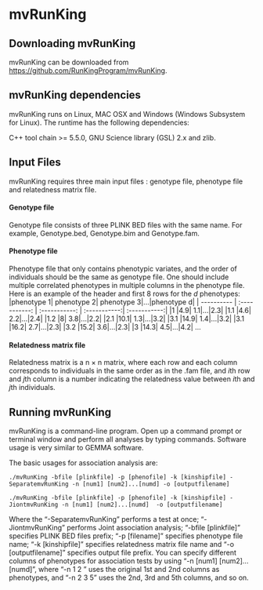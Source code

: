 # mvRunKing
## Downloading mvRunKing

mvRunKing can be downloaded from https://github.com/RunKingProgram/mvRunKing.

## mvRunKing dependencies

mvRunKing runs on Linux, MAC OSX and Windows (Windows Subsystem for Linux). The runtime has the following dependencies:

C++ tool chain >= 5.5.0, GNU Science library (GSL) 2.x and zlib.

## Input Files
mvRunKing requires three main input files : genotype file, phenotype file and relatedness matrix file.<br>

#### Genotype file
Genotype file consists of three PLINK BED files with the same name. For example, Genotype.bed, Genotype.bim and Genotype.fam.

#### Phenotype file
Phenotype file that only contains phenotypic variates, and the order of individuals should be the same as genotype file. One should include multiple correlated phenotypes in multiple columns in the phenotype file. Here is an example of the header and first 8 rows for the *d*  phenotypes:  <br>
|phenotype 1| phenotype 2| phenotype 3|...|phenotype d|
| ---------- | :-----------:  | :-----------: | :-----------:| :-----------:|
|1 |4.9| 1.1|...|2.3|
|1.1 |4.6| 2.2|...|2.4|
|1.2 |8| 3.8|...|2.2|
|2.1 |10.1| 1.3|...|3.2|
|3.1 |14.9| 1.4|...|3.2|
|3.1 |16.2| 2.7|...|2.3|
|3.2 |15.2| 3.6|...|2.3|
|3 |14.3| 4.5|...|4.2|
...
#### Relatedness matrix file
Relatedness matrix is a  n × n matrix, where each row and each column corresponds to individuals in the same order as in the .fam file, and *i*th row and *j*th column is a number indicating the relatedness value between *i*th and *j*th individuals. <br>

## Running mvRunKing

mvRunKing is a command-line program. Open up a command prompt or terminal window and perform all analyses by typing commands. Software usage is very similar to GEMMA software. 

The basic usages for association analysis are:
```
./mvRunKing -bfile [plinkfile] -p [phenofile] -k [kinshipfile] -SeparatemvRunKing -n [num1] [num2]...[numd] -o [outputfilename]

./mvRunKing -bfile [plinkfile] -p [phenofile] -k [kinshipfile] -JiontmvRunKing -n [num1] [num2]...[numd]  -o [outputfilename]

```
Where the “-SeparatemvRunKing” performs a test at once; “-JiontmvRunKing” performs Joint association analysis; “-bfile [plinkfile]” specifies PLINK BED files prefix; “-p [filename]” specifies phenotype file name; “-k [kinshipfile]” specifies relatedness matrix file name and “-o [outputfilename]” specifies output file prefix. You can specify different columns of phenotypes for association tests by using “-n [num1] [num2]...[numd]”, where “-n 1 2 ” uses the original 1st and 2nd columns as phenotypes, and “-n 2 3 5” uses the 2nd, 3rd and 5th columns, and so on. 
